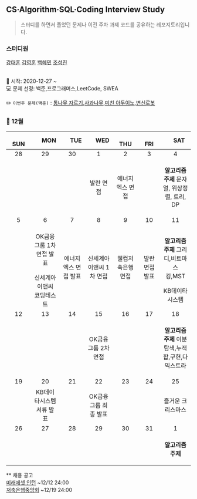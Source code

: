 ## CS·Algorithm·SQL·Coding Interview Study
<blockquote>스터디를 하면서 풀었던 문제나 이전 주차 과제 코드를 공유하는 레포지토리입니다.</blockquote>

### 스터디원

[강태훈](https://github.com/shuttlecock0) [김영훈](https://github.com/kim0hoon) [백혜민](https://github.com/HyeminBaek) [조성진](https://github.com/noel7781)

<br> 📌 시작: 2020-12-27 ~
<br> 💻 문제 선정: 백준,프로그래머스,LeetCode, SWEA

✏️ `이번주 문제(백준)` : [통나무 자르기](https://www.acmicpc.net/problem/1114),[사과나무](https://www.acmicpc.net/problem/20002),[미친 아두이노](https://www.acmicpc.net/problem/8972),[변신로봇](https://www.acmicpc.net/problem/14630)

<h3> 📅 12월 </h3>


|　  SUN　  |　  MON　  |　  TUE　  |　  WED　  |　  THU　  |　  FRI　  |　  SAT　  |
|:---:|:---:|:---:|:---:|:---:|:---:|:---:|
|   28   |   29   |   30   |   1   |   2   |   3   |   4   |
||||발란 면접|에너지엑스 면접||<p><b>알고리즘 주제</b> 문자열, 위상정렬, 트리, DP</p>|
|   5   |   6   |   7   |   8   |   9   |   10   |   11   |
||<p>OK금융그룹 1차 면접 발표</p>신세계아이앤씨 코딩테스트|에너지엑스 면접 발표|신세계아이앤씨 1차 면접|웰컴저축은행 면접|발란 면접 발표|<p><b>알고리즘 주제</b> 그리디,비트마스킹,MST</p>KB데이타시스템|
|   12   |   13   |   14   |   15   |   16   |   17   |   18   |
||||OK금융그룹 2차 면접|||<p><b>알고리즘 주제</b> 이분탐색,누적 합,구현,다익스트라</p>|
|   19   |   20   |   21   |   22   |   23   |   24   |   25   |
||KB데이타시스템 서류 발표||OK금융그룹 최종 발표|||즐거운 크리스마스|
|   26   |   27   |   28   |   29   |   30   |   31   |   1   |
|||||||<p><b>알고리즘 주제</b> </p>|

** 채용 공고
<br>[미래에셋 인턴](http://fs.miraeasset.com/recruit/view.do) ~12/12 24:00
<br>[저축은행중앙회](https://fsb.incruit.com/hire/viewhire.asp?projectid=104) ~12/19 24:00
